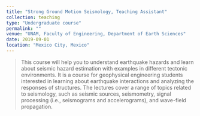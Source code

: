 ```yaml
---
title: "Strong Ground Motion Seismology, Teaching Assistant"
collection: teaching
type: "Undergraduate course"
permalink: ""
venue: "UNAM, Faculty of Engineering, Department of Earth Sciences"
date: 2019-09-01
location: "Mexico City, Mexico"
---
```

> This course will help you to understand earthquake hazards and learn about seismic hazard estimation with examples in different tectonic environments. It is a course for geophysical engineering students interested in learning about earthquake interactions and analyzing the responses of structures. The lectures cover a range of topics related to seismology, such as seismic sources, seismometry, signal processing (i.e., seismograms and accelerograms), and wave-field propagation. 
